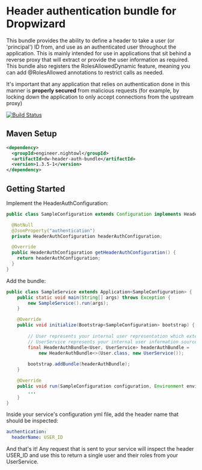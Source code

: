 # Header authentication bundle for Dropwizard

This bundle provides the ability to define a header to take a user (or 'principal') ID from, and use as an authenticated
user throughout the application. This is mainly intended for use in applications that sit behind a reverse proxy that
will extract or provide the user information as required. This bundle also registers the RolesAllowedDynamic feature,
meaning you can add @RolesAllowed annotations to restrict calls as needed.

It's important that any application that relies on authentication done in this manner is **properly secured** from
malicious requests (for example, by locking down the application to only accept connections from the upstream proxy)

[![Build Status](https://travis-ci.org/nightowlengineer/dw-header-auth-bundle.svg?branch=master)](https://travis-ci.org/nightowlengineer/dw-header-auth-bundle)

## Maven Setup

```xml
<dependency>
  <groupId>engineer.nightowl</groupId>
  <artifactId>dw-header-auth-bundle</artifactId>
  <version>1.3.5-1</version>
</dependency>
```

## Getting Started

Implement the HeaderAuthConfiguration:
```java
public class SampleConfiguration extends Configuration implements HeaderAuthConfiguration {

  @NotNull
  @JsonProperty("authentication")
  private HeaderAuthConfiguration headerAuthConfiguration;

  @Override
  public HeaderAuthConfiguration getHeaderAuthConfiguration() {
    return headerAuthConfiguration;
  }
}
```

Add the bundle:
```java
public class SampleService extends Application<SampleConfiguration> {
    public static void main(String[] args) throws Exception {
        new SampleService().run(args);
    }

    @Override
    public void initialize(Bootstrap<SampleConfiguration> bootstrap) {
        
        // User represents your internal user representation which extends Principal
        // UserService represents your internal user information source which extends PrincipalService
        final HeaderAuthBundle<User, UserService> headerAuthBundle =
            new HeaderAuthBundle<>(User.class, new UserService());
        
        bootstrap.addBundle(headerAuthBundle);
    }

    @Override
    public void run(SampleConfiguration configuration, Environment environment) {
        ...
    }
}
```

Inside your service's configuration yml file, add the header name that should be inspected:
```yml
authentication:
  headerName: USER_ID
```

And that's it! Any request that is sent to your service will inspect the header USER_ID and use this to return a single
user and their roles from your UserService.
